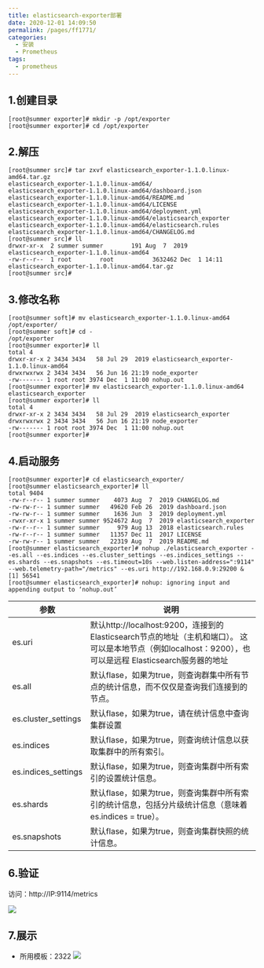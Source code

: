 ```yaml
---
title: elasticsearch-exporter部署
date: 2020-12-01 14:09:50
permalink: /pages/ff1771/
categories:
  - 安装
  - Prometheus
tags:
  - prometheus
---
```

## 1.创建目录
```shell
[root@summer exporter]# mkdir -p /opt/exporter
[root@summer exporter]# cd /opt/exporter
```
## 2.解压
```shell
[root@summer src]# tar zxvf elasticsearch_exporter-1.1.0.linux-amd64.tar.gz 
elasticsearch_exporter-1.1.0.linux-amd64/
elasticsearch_exporter-1.1.0.linux-amd64/dashboard.json
elasticsearch_exporter-1.1.0.linux-amd64/README.md
elasticsearch_exporter-1.1.0.linux-amd64/LICENSE
elasticsearch_exporter-1.1.0.linux-amd64/deployment.yml
elasticsearch_exporter-1.1.0.linux-amd64/elasticsearch_exporter
elasticsearch_exporter-1.1.0.linux-amd64/elasticsearch.rules
elasticsearch_exporter-1.1.0.linux-amd64/CHANGELOG.md
[root@summer src]# ll
drwxr-xr-x  2 summer summer        191 Aug  7  2019 elasticsearch_exporter-1.1.0.linux-amd64
-rw-r--r--  1 root        root           3632462 Dec  1 14:11 elasticsearch_exporter-1.1.0.linux-amd64.tar.gz
[root@summer src]# 

```
## 3.修改名称
```shell
[root@summer soft]# mv elasticsearch_exporter-1.1.0.linux-amd64 /opt/exporter/
[root@summer soft]# cd -
/opt/exporter
[root@summer exporter]# ll
total 4
drwxr-xr-x 2 3434 3434   58 Jul 29  2019 elasticsearch_exporter-1.1.0.linux-amd64
drwxrwxrwx 2 3434 3434   56 Jun 16 21:19 node_exporter
-rw------- 1 root root 3974 Dec  1 11:00 nohup.out
[root@summer exporter]# mv elasticsearch_exporter-1.1.0.linux-amd64 elasticsearch_exporter
[root@summer exporter]# ll
total 4
drwxr-xr-x 2 3434 3434   58 Jul 29  2019 elasticsearch_exporter
drwxrwxrwx 2 3434 3434   56 Jun 16 21:19 node_exporter
-rw------- 1 root root 3974 Dec  1 11:00 nohup.out
[root@summer exporter]#  
```
## 4.启动服务
```shell
[root@summer exporter]# cd elasticsearch_exporter/
[root@summer elasticsearch_exporter]# ll
total 9404
-rw-r--r-- 1 summer summer    4073 Aug  7  2019 CHANGELOG.md
-rw-rw-r-- 1 summer summer   49620 Feb 26  2019 dashboard.json
-rw-rw-r-- 1 summer summer    1636 Jun  3  2019 deployment.yml
-rwxr-xr-x 1 summer summer 9524672 Aug  7  2019 elasticsearch_exporter
-rw-r--r-- 1 summer summer     979 Aug 13  2018 elasticsearch.rules
-rw-r--r-- 1 summer summer   11357 Dec 11  2017 LICENSE
-rw-rw-r-- 1 summer summer   22319 Aug  7  2019 README.md
[root@summer elasticsearch_exporter]# nohup ./elasticsearch_exporter --es.all --es.indices --es.cluster_settings --es.indices_settings --es.shards --es.snapshots --es.timeout=10s --web.listen-address=":9114" --web.telemetry-path="/metrics" --es.uri http://192.168.0.9:29200 &
[1] 56541
[root@summer elasticsearch_exporter]# nohup: ignoring input and appending output to ‘nohup.out’

```
参数|说明
---|---
es.uri         　　　| 默认http://localhost:9200，连接到的Elasticsearch节点的地址（主机和端口）。 这可以是本地节点（例如localhost：9200），也可以是远程 Elasticsearch服务器的地址
es.all                | 默认flase，如果为true，则查询群集中所有节点的统计信息，而不仅仅是查询我们连接到的节点。
es.cluster_settings   | 默认flase，如果为true，请在统计信息中查询集群设置
es.indices            | 默认flase，如果为true，则查询统计信息以获取集群中的所有索引。
es.indices_settings   | 默认flase，如果为true，则查询集群中所有索引的设置统计信息。
es.shards             | 默认flase，如果为true，则查询集群中所有索引的统计信息，包括分片级统计信息（意味着es.indices = true）。
es.snapshots          | 默认flase，如果为true，则查询集群快照的统计信息。
## 6.验证

访问：http://IP:9114/metrics

![](https://cdn.jsdelivr.net/gh/summerking1/image@main/811.png)
## 7.展示
- 所用模板：2322
![](https://cdn.jsdelivr.net/gh/summerking1/image@main/812.png)